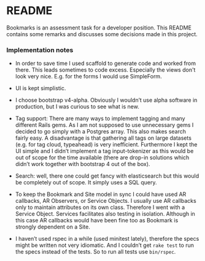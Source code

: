 
# README

Bookmarks is an assessment task for a developer position. This README 
contains some remarks and discusses some decisions made in this project.

### Implementation notes

* In order to save time I used scaffold to generate code and worked from 
there. This leads sometimes to code excess. Especially the views don't 
look very nice. E.g. for the forms I would use SimpleForm.

* UI is kept simplistic. 

* I choose bootstrap v4-alpha. Obviously I wouldn’t use alpha software in 
production, but I was curious to see what is new.

* Tag support: There are many ways to implement tagging and many different 
Rails gems.  As I am not supposed to use unnecessary gems I decided to go 
simply with a Postgres array. This also makes search fairly easy. A 
disadvantage is that gathering all tags on large datasets (e.g. for tag cloud, 
typeahead) is very inefficient. Furthermore I kept the UI simple and I didn’t 
implement a tag input-tokenizer as this would be out of scope for the time 
available (there are drop-in solutions which didn’t work together with 
bootstrap 4 out of the box). 

* Search: well, there one could get fancy with elasticsearch but this would 
be completely out of scope. It simply uses a SQL query. 

* To keep the Bookmark and Site model in sync I could have used AR callbacks, 
AR Observers, or Service Objects. I usually use AR callbacks only to maintain 
attributes on its own class. Therefore I went with a Service Object. Services 
facilitates also testing in isolation. Although in this case AR callbacks 
would have been fine too as Bookmark is strongly dependent on a Site. 

* I haven’t used rspec in a while (used minitest lately), therefore the specs 
might be written not very idiomatic. And I couldn’t get `rake test` to run the 
specs instead of the tests. So to run all tests use `bin/rspec`.

